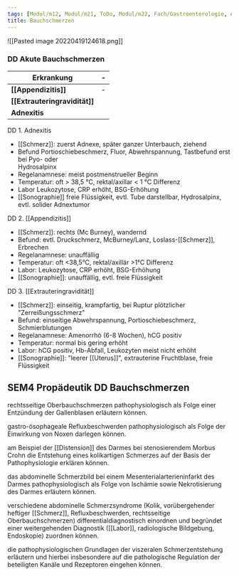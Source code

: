 ```yaml
---
tags: [Modul/m12, Modul/m21, ToDo, Modul/m22, Fach/Gastroenterologie, Art/Pathologie, Fach/Gynäkologie, Fach/Gastroenterologie, Modul/m26]
title: Bauchschmerzen
---
```


![[Pasted image 20220419124618.png]]

### DD Akute Bauchschmerzen
| Erkrankung                | -   |
| ------------------------- | --- |
| **[[Appendizitis]]**      | -   |
| **[[Extrauteringravidität]]** |     |
| **Adnexitis**             |     |

DD 1. Adnexitis  
- [[Schmerz]]: zuerst Adnexe, später ganzer Unterbauch, ziehend  
- Befund Portioschiebeschmerz, Fluor, Abwehrspannung, Tastbefund erst bei Pyo- oder  
Hydrosalpinx  
- Regelanamnese: meist postmenstrueller Beginn  
- Temperatur: oft > 38,5 °C, rektal/axillar < 1 °C Differenz  
- Labor Leukozytose, CRP erhöht, BSG-Erhöhung  
- [[Sonographie]] freie Flüssigkeit, evtl. Tube darstellbar, Hydrosalpinx, evtl. solider Adnextumor  
  
DD 2. [[Appendizitis]]  
- [[Schmerz]]: rechts (Mc Burney), wandernd  
- Befund: evtl. Druckschmerz, McBurney/Lanz, Loslass-[[Schmerz]], Erbrechen  
- Regelanamnese: unauffällig  
- Temperatur: oft <38,5°C, rektal/axillär >1°C Differenz  
- Labor: Leukozytose, CRP erhöht, BSG-Erhöhung  
- [[Sonographie]]: unauffällig, evtl. freie Flüssigkeit  
  
DD 3. [[Extrauteringravidität]]  
- [[Schmerz]]: einseitig, krampfartig, bei Ruptur plötzlicher "Zerreißungsschmerz"  
- Befund: einseitige Abwehrspannung, Portioschiebeschmerz, Schmierblutungen  
- Regelanamnese: Amenorrhö (6-8 Wochen), hCG positiv  
- Temperatur: normal bis gering erhöht  
- Labor: hCG positiv, Hb-Abfall, Leukozyten meist nicht erhöht  
- [[Sonographie]]: "leerer [[Uterus]]", extrauterine Fruchtblase, freie Flüssigkeit




## SEM4 Propädeutik DD Bauchschmerzen
       

rechtsseitige Oberbauchschmerzen pathophysiologisch als Folge einer Entzündung der Gallenblasen erläutern können.

gastro-ösophageale Refluxbeschwerden pathophysiologisch als Folge der Einwirkung von Noxen darlegen können.

am Beispiel der [[Distension]] des Darmes bei stenosierendem Morbus Crohn die Entstehung eines kolikartigen Schmerzes auf der Basis der Pathophysiologie erklären können.

das abdominelle Schmerzbild bei einem Mesenterialarterieninfarkt des Darmes pathophysiologisch als Folge von Ischämie sowie Nekrotisierung des Darmes erläutern können.

verschiedene abdominelle Schmerzsyndrome (Kolik, vorübergehender heftiger [[Schmerz]], Refluxbeschwerden, rechtsseitige Oberbauchschmerzen) differentialdiagnostisch einordnen und begründet einer weitergehenden Diagnostik ([[Labor]], radiologische Bildgebung, Endoskopie) zuordnen können.

die pathophysiologischen Grundlagen der viszeralen Schmerzentstehung erläutern und hierbei insbesondere auf die pathologische Regulation der beteiligten Kanäle und Rezeptoren eingehen können.